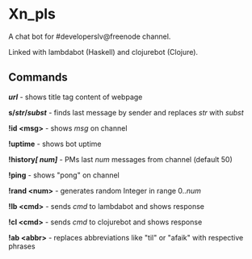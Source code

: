 Xn_pls
======
A chat bot for #developerslv@freenode channel.

Linked with lambdabot (Haskell) and clojurebot (Clojure).

Commands
-
<b><i>url</i></b> - shows title tag content of webpage

<b>s/<i>str</i>/<i>subst</i></b> - finds last message by sender and replaces <i>str</i> with <i>subst</i>

<b>!id &lt;msg&gt;</b> - shows <i>msg</i> on channel

<b>!uptime</b> - shows bot uptime

<b>!history<i>[ num]</i></b> - PMs last <i>num</i> messages from channel (default 50)

<b>!ping</b> - shows "pong" on channel

<b>!rand &lt;num&gt;</b> - generates random Integer in range 0..<i>num</i>

<b>!lb &lt;cmd&gt;</b> - sends <i>cmd</i> to lambdabot and shows response

<b>!cl &lt;cmd&gt;</b> - sends <i>cmd</i> to clojurebot and shows response

<b>!ab &lt;abbr&gt;</b> - replaces abbreviations like "til" or "afaik" with respective phrases
